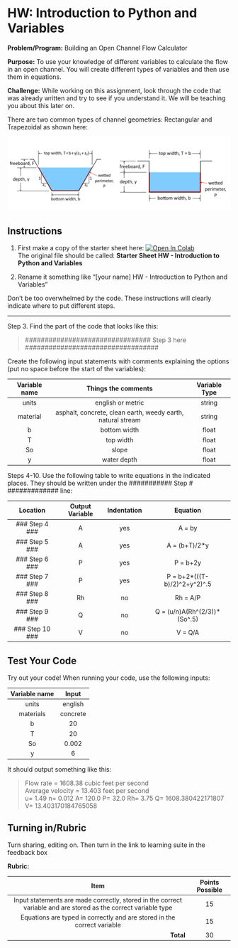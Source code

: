 #  HW: Introduction to Python and Variables

**Problem/Program:** Building an Open Channel Flow Calculator

**Purpose:** To use your knowledge of different variables to calculate the flow in an open channel. You will create different types of variables and then use them in equations.

**Challenge:** While working on this assignment, look through the code that was already written and try to see if you understand it. We will be teaching you about this later on. 

There are two common types of channel geometries: Rectangular and Trapezoidal as shown here:

![channel_flow_example.png](images/channel_flow_example.png)

## Instructions
1. First make a copy of the starter sheet here:
  <a href="https://colab.research.google.com/github/byu-cce270/content/blob/main/docs/unit2/0_intro_python_variables/Starter_Sheet_HW_Introduction_to_Python_and_Variables.ipynb" target="_blank"><img src="https://colab.research.google.com/assets/colab-badge.svg" alt="Open In Colab"/></a>
   </br> The original file should be called: **Starter Sheet HW - Introduction to Python and Variables**

2. Rename it something like “[your name] HW - Introduction to Python and Variables”

Don’t be too overwhelmed by the code. These instructions will clearly indicate where to put different steps.

---
Step 3. Find the part of the code that looks like this:
> ################################ Step 3 here ##################################

Create the following input statements with comments explaining the options (put no space before the start of the variables):

| Variable name |                     Things the comments                     | Variable Type |
|:-------------:|:-----------------------------------------------------------:|:-------------:|
|     units     |                      english or metric                      |    string     |
|   material    | asphalt, concrete, clean earth, weedy earth, natural stream |    string     |
|       b       |                        bottom width                         |     float     |
|       T       |                          top width                          |     float     |
|      So       |                            slope                            |     float     |
|       y       |                         water depth                         |     float     |

Steps 4-10. Use the  following table to write equations in the indicated  places. They should be written under the ########### Step # ############# line:

|    Location     | Output Variable | Indentation |           Equation           |
|:---------------:|:---------------:|:-----------:|:----------------------------:|
| ### Step 4 ###  |        A        |     yes     |            A = by            |
| ### Step 5 ###  |        A        |     yes     |        A = (b+T)/2*y         |
| ### Step 6 ###  |        P        |     yes     |           P = b+2y           |
| ### Step 7 ###  |        P        |     yes     | P = b+2*(((T-b)/2)^2+y^2)^.5 |
| ### Step 8 ###  |       Rh        |     no      |           Rh = A/P           |
| ### Step 9 ###  |        Q        |     no      | Q = (u/n)A(Rh^(2/3))*(So^.5) |
| ### Step 10 ### |        V        |     no      |           V = Q/A            |

## Test Your Code
Try out your code! When running your code, use the following inputs:

| Variable name |   Input   |
|:-------------:|:---------:|
|     units     |  english  |
|   materials   | concrete  |
|       b       |    20     |
|       T       |    20     |
|      So       |   0.002   |
|       y       |     6     |

It should output something like this:
> Flow rate =  1608.38  cubic feet per second </br>
> Average velocity =  13.403  feet per second </br>
> u=  1.49  n=  0.012  A=  120.0  P=  32.0  Rh=  3.75  Q=  1608.380422171807  V=  13.403170184765058

## Turning in/Rubric
Turn sharing, editing on. Then turn in the link to learning suite in the feedback box

**Rubric:**

|                                                      Item                                                       | Points Possible |
|:---------------------------------------------------------------------------------------------------------------:|:---------------:|
| Input statements are made correctly, stored in the correct variable and are stored as the correct variable type |       15        |
|                     Equations are typed in correctly and are stored in the correct variable                     |       15        |
|                                 <div style="text-align: right">**Total**</div>                                  |       30        |
